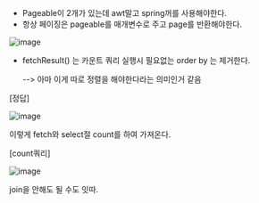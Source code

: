 - Pageable이 2개가 있는데 awt말고 spring꺼를 사용해야한다.
- 항상 페이징은 pageable를 매개변수로 주고 page를 반환해야한다.

![image](https://user-images.githubusercontent.com/108928206/195323249-9a6702c5-75be-4b3a-a8c5-fc0afdd41529.png)

- fetchResult() 는 카운트 쿼리 실행시 필요없는 order by 는 제거한다.

    --> 아마 이게 따로 정렬을 해야한다라는 의미인거 같음
    
[정답]

![image](https://user-images.githubusercontent.com/108928206/195326463-3269fc1d-9e39-4c6b-be65-2583bf3d35e9.png)

이렇게 fetch와 select절 count를 하여 가져온다.

[count쿼리]

![image](https://user-images.githubusercontent.com/108928206/195328742-1c8ee27c-f45c-4431-80b2-0438e415dc82.png)

join을 안해도 될 수도 잇따.
